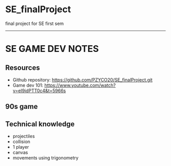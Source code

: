 # SE_finalProject
final project for SE first sem 

-------------------------------------------------------

# SE GAME DEV NOTES

## Resources 
- Github repository: https://github.com/PZYCO20/SE_finalProject.git
- Game dev 101: https://www.youtube.com/watch?v=eI9idPTT0c4&t=5966s

## 90s game


## Technical knowledge
- projectiles
- collision
- 1 player
- canvas
- movements using trigonometry
